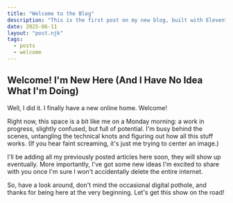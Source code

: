 ```yaml
---
title: "Welcome to the Blog"
description: "This is the first post on my new blog, built with Eleventy and Tailwind CSS."
date: 2025-06-11
layout: "post.njk"
tags:
  - posts
  - welcome
---
```


## Welcome! I'm New Here (And I Have No Idea What I'm Doing)

Well, I did it. I finally have a new online home. Welcome!

Right now, this space is a bit like me on a Monday morning: a work in progress, slightly confused, but full of potential. I'm busy behind the scenes, untangling the technical knots and figuring out how all this stuff works. (If you hear faint screaming, it's just me trying to center an image.)

I'll be adding all my previously posted articles here soon, they will show up eventually. More importantly, I've got some new ideas I'm excited to share with you once I'm sure I won't accidentally delete the entire internet.

So, have a look around, don't mind the occasional digital pothole, and thanks for being here at the very beginning. Let's get this show on the road!